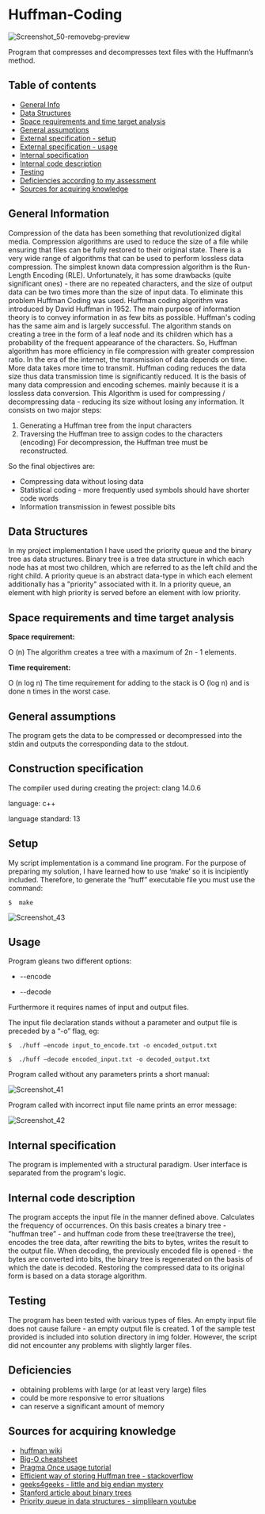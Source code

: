 # Huffman-Coding 

![Screenshot_50-removebg-preview](https://user-images.githubusercontent.com/40866831/159987948-7ed6a2fe-8336-4838-af0b-28a6c0fe4191.png)

Program that compresses and decompresses text files with the Huffmann’s method.


## Table of contents
* [General Info](#general-information)
* [Data Structures](#data-structures)
* [Space requirements and time target analysis](#space-requirements-and-time-target-analysis)
* [General assumptions](#general-assumptions)
* [External specification - setup](#setup)
* [External specification - usage](#usage)
* [Internal specification](#internal-specification)
* [Internal code description](#internal-code-description)
* [Testing](#testing)
* [Deficiencies according to my assessment](#deficiencies)
* [Sources for acquiring knowledge](#sources-for-acquiring-knowledge)

## General Information 
Compression of the data has been something that revolutionized
digital media. Compression algorithms are used to reduce the size of a
file while ensuring that files can be fully restored to their original state.
There is a very wide range of algorithms that can be used to perform
lossless data compression. The simplest known data compression
algorithm is the Run-Length Encoding (RLE). Unfortunately, it has some
drawbacks (quite significant ones) - there are no repeated characters,
and the size of output data can be two times more than the size of input
data. To eliminate this problem Huffman Coding was used. Huffman
coding algorithm was introduced by David Huffman in 1952.
The main purpose of information theory is to convey information in
as few bits as possible. Huffman's coding has the same aim and is
largely successful. The algorithm stands on creating a tree in the form of
a leaf node and its children which has a probability of the frequent
appearance of the characters. So, Huffman algorithm has more
efficiency in file compression with greater compression ratio.
In the era of the internet, the transmission of data depends on
time. More data takes more time to transmit. Huffman coding reduces
the data size thus data transmission time is significantly reduced. It is the
basis of many data compression and encoding schemes. mainly
because it is a lossless data conversion. 
This Algorithm is used for compressing / decompressing data -
reducing its size without losing any information. It consists on two major
steps:
1. Generating a Huffman tree from the input characters
2. Traversing the Huffman tree to assign codes to the
characters (encoding)
For decompression, the Huffman tree must be reconstructed.

So the final objectives are:
* Compressing data without losing data
* Statistical coding - more frequently used symbols should
have shorter code words
* Information transmission in fewest possible bits

## Data Structures 
In my project implementation I have used the priority queue and
the binary tree as data structures.
Binary tree is a tree data structure in which each node has at most two
children, which are referred to as the left child and the right child.
A priority queue is an abstract data-type in which each element
additionally has a "priority" associated with it. In a priority queue, an
element with high priority is served before an element with low priority.

## Space requirements and time target analysis
**Space requirement:**

O (n) The algorithm creates a tree with a
maximum of 2n - 1 elements.

**Time requirement:**

O (n log n) The time requirement for adding to the
stack is O (log n) and is done n times in the worst case.

## General assumptions 
The program gets the data to be compressed or decompressed into the
stdin and outputs the corresponding data to the stdout.

## Construction specification 
The compiler used during creating the project: clang 14.0.6

language: c++

language standard: 13

## Setup 
My script implementation is a command line program.
For the purpose of preparing my solution, I have learned how to use ‘make’ so it
is incipiently included. Therefore, to generate the “huff” executable file
you must use the command:

`$  make`

![Screenshot_43](https://user-images.githubusercontent.com/40866831/159994143-17466ce1-7b24-44cd-a8bd-0f8d9dd8ed17.png)

## Usage 
Program gleans two different options:

* --encode

* --decode

Furthermore it requires names of input and output files. 

The input file declaration stands without a parameter and output file is preceded by a “-o” flag, eg:

`$  ./huff –encode input_to_encode.txt -o encoded_output.txt`

`$  ./huff –decode encoded_input.txt -o decoded_output.txt`

Program called without any parameters prints a short manual:

![Screenshot_41](https://user-images.githubusercontent.com/40866831/159994048-c5b08253-53ab-4571-9780-85e1f78b3428.png)

Program called with incorrect input file name prints an error message:

![Screenshot_42](https://user-images.githubusercontent.com/40866831/159994177-c1cfc3b1-81cc-4b61-8231-c4f0f09c59c3.png)


##  Internal specification
The program is implemented with a structural paradigm. User
interface is separated from the program's logic.

## Internal code description
The program accepts the input file in the manner defined above.
Calculates the frequency of occurrences. On this basis creates a binary
tree - ”huffman tree” - and huffman code from these tree(traverse the
tree), encodes the tree data, after rewriting the bits to bytes, writes the
result to the output file.
When decoding, the previously encoded file is opened - the bytes are
converted into bits, the binary tree is regenerated on the basis of which
the date is decoded. Restoring the compressed data to its original form
is based on a data storage algorithm.

## Testing 
The program has been tested with various types of files. An empty
input file does not cause failure - an empty output file is created.
1 of the sample test provided is included into solution directory in img
folder. However, the script did not encounter any problems with slightly
larger files.

## Deficiencies 
* obtaining problems with large (or at least very large) files
* could be more responsive to error situations
* can reserve a significant amount of memory

## Sources for acquiring knowledge
* [huffman wiki](https://en.wikipedia.org/wiki/Huffman_coding)
* [Big-O cheatsheet](https://www.bigocheatsheet.com/)
* [Pragma Once usage tutorial](https://riptutorial.com/cplusplus/example/16851/sharppragma-once)
* [Efficient way of storing Huffman tree - stackoverflow](https://stackoverflow.com/questions/759707/efficient-way-of-storing-huffman-tree)
* [geeks4geeks - little and big endian mystery](https://www.geeksforgeeks.org/little-and-big-endian-mystery/)
* [Stanford article about binary trees](http://cslibrary.stanford.edu/110/BinaryTrees.html)
* [Priority queue in data structures - simplilearn youtube](https://www.youtube.com/watch?v=XDxLEUgVDMM)
